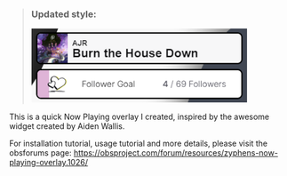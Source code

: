 >### Updated style: <br>
>![](style.png)

This is a quick Now Playing overlay I created, inspired by the awesome widget created by Aiden Wallis.

For installation tutorial, usage tutorial and more details, please visit the obsforums page:
https://obsproject.com/forum/resources/zyphens-now-playing-overlay.1026/